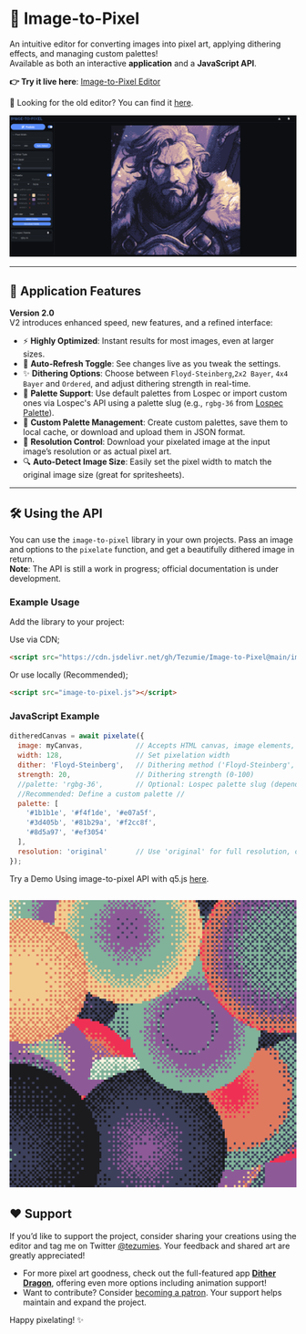 # 🎨 Image-to-Pixel

An intuitive editor for converting images into pixel art, applying dithering effects, and managing custom palettes!  
Available as both an interactive **application** and a **JavaScript API**. 

**👉 Try it live here**: [Image-to-Pixel Editor](https://tezumie.github.io/Image-to-Pixel/)

👴 Looking for the old editor? You can find it [here](https://aijs-code-editor-user-content.web.app/xCzvqwLDxaXjkLrxAeFpzGGnpTA2/Projects/Image-to-Pixel-Classic/index.html).

![cover image](images/ui.PNG)

---

## 🚀 Application Features

**Version 2.0**  
V2 introduces enhanced speed, new features, and a refined interface:

- ⚡ **Highly Optimized**: Instant results for most images, even at larger sizes.
- 🔄 **Auto-Refresh Toggle**: See changes live as you tweak the settings.
- ✨ **Dithering Options**: Choose between `Floyd-Steinberg`,`2x2 Bayer`, `4x4 Bayer` and `Ordered`, and adjust dithering strength in real-time.
- 🎨 **Palette Support**: Use default palettes from Lospec or import custom ones via Lospec's API using a palette slug (e.g., `rgbg-36` from [Lospec Palette](https://lospec.com/palette-list/rgbg-36)).
- 💾 **Custom Palette Management**: Create custom palettes, save them to local cache, or download and upload them in JSON format.
- 📏 **Resolution Control**: Download your pixelated image at the input image’s resolution or as actual pixel art.
- 🔍 **Auto-Detect Image Size**: Easily set the pixel width to match the original image size (great for spritesheets).

---

## 🛠️ Using the API

You can use the `image-to-pixel` library in your own projects. Pass an image and options to the `pixelate` function, and get a beautifully dithered image in return.  
**Note**: The API is still a work in progress; official documentation is under development.

### Example Usage

Add the library to your project:

Use via CDN;
```html
<script src="https://cdn.jsdelivr.net/gh/Tezumie/Image-to-Pixel@main/image-to-pixel.js"></script>
```

Or use locally (Recommended);
```html
<script src="image-to-pixel.js"></script>
```

### JavaScript Example
```js
ditheredCanvas = await pixelate({
  image: myCanvas,             // Accepts HTML canvas, image elements, or q5/p5.js image objects
  width: 128,                  // Set pixelation width
  dither: 'Floyd-Steinberg',   // Dithering method ('Floyd-Steinberg', 'Ordered','2x2 Bayer' or '4x4 Bayer')
  strength: 20,                // Dithering strength (0-100)
  //palette: 'rgbg-36',        // Optional: Lospec palette slug (depends on Lospec API availability)
  //Recommended: Define a custom palette //
  palette: [
    '#1b1b1e', '#f4f1de', '#e07a5f',
    '#3d405b', '#81b29a', '#f2cc8f',
    '#8d5a97', '#ef3054'
  ],
  resolution: 'original'       // Use 'original' for full resolution, or 'pixel' for pixelated size
});

```
Try a Demo Using image-to-pixel API with q5.js [here](https://aijs.io/editor?user=Tezumie&project=image-to-pixel-q5-p5).

![q5-pixel](images/q5-pixel.png)
---

## ❤️ Support

If you’d like to support the project, consider sharing your creations using the editor and tag me on Twitter [@tezumies](https://twitter.com/tezumies). Your feedback and shared art are greatly appreciated!

- For more pixel art goodness, check out the full-featured app [**Dither Dragon**](https://winterveil.itch.io/ditherdragon), offering even more options including animation support!  
- Want to contribute? Consider [becoming a patron](https://www.patreon.com/aijscodeeditor). Your support helps maintain and expand the project.

Happy pixelating! ✨
